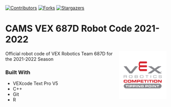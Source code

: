 [![Contributors][contributors-shield]][contributors-url]
[![Forks][forks-shield]][forks-url]
[![Stargazers][stars-shield]][stars-url]

# CAMS VEX 687D Robot Code 2021-2022

[<img src="assets/img/tipping-point-logo.png" align="right" width="150">](https://github.com/687vex/687D-Robot-Code-2021-2022)

Official robot code of VEX Robotics Team 687D for the 2021-2022 Season

### Built With

-   VEXcode Text Pro V5
-   C++
-   Git
-   R

[contributors-shield]: https://img.shields.io/github/contributors/687vex/687D-Robot-Code-2022-2023.svg?style=for-the-badge
[contributors-url]: https://github.com/687vex/687D-Robot-Code-2022-2023/graphs/contributors
[forks-shield]: https://img.shields.io/github/forks/687vex/687D-Robot-Code-2021-2022.svg?style=for-the-badge
[forks-url]: https://github.com/687vex/687D-Robot-Code-2021-2022/network/members
[stars-shield]: https://img.shields.io/github/stars/687vex/687D-Robot-Code-2021-2022.svg?style=for-the-badge
[stars-url]: https://github.com/687vex/687D-Robot-Code-2021-2022/stargazers
